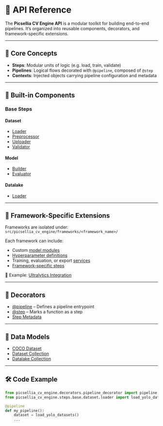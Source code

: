 # 📖 API Reference

The **Picsellia CV Engine API** is a modular toolkit for building end-to-end pipelines. It’s organized into reusable components, decorators, and framework-specific extensions.

---

## 🧩 Core Concepts

- **Steps**: Modular units of logic (e.g. load, train, validate)
- **Pipelines**: Logical flows decorated with `@pipeline`, composed of `@step`
- **Contexts**: Injected objects carrying pipeline configuration and metadata

---

## 🧱 Built-in Components

### Base Steps

#### Dataset
- [Loader](steps/base/dataset/loader.md)
- [Preprocessor](steps/base/dataset/preprocessor.md)
- [Uploader](steps/base/dataset/uploader.md)
- [Validator](steps/base/dataset/validator.md)

#### Model
- [Builder](steps/base/model/builder.md)
- [Evaluator](steps/base/model/evaluator.md)

#### Datalake
- [Loader](steps/base/datalake/loader.md)

---

## 🧠 Framework-Specific Extensions

Frameworks are isolated under: `src/picsellia_cv_engine/frameworks/<framework_name>/`


Each framework can include:

- Custom [model modules](frameworks/ultralytics/model/model.md)
- [Hyperparameter definitions](frameworks/ultralytics/parameters/hyper_parameters.md)
- Training, evaluation, or export [services](frameworks/ultralytics/services/model/trainer.md)
- [Framework-specific steps](steps/ultralytics/model/trainer.md)

📍 Example: [Ultralytics Integration](frameworks/ultralytics/)

---

## 🔁 Decorators

- [@pipeline](decorators/pipeline_decorator.md) – Defines a pipeline entrypoint
- [@step](decorators/step_decorator.md) – Marks a function as a step
- [Step Metadata](decorators/step_metadata.md)

---

## 🧬 Data Models

- [COCO Dataset](core/data/dataset/coco_dataset.md)
- [Dataset Collection](core/data/dataset/dataset_collection.md)
- [Datalake Collection](core/data/datalake/datalake_collection.md)

---

## 🛠 Code Example

```python
from picsellia_cv_engine.decorators.pipeline_decorator import pipeline
from picsellia_cv_engine.steps.base.dataset.loader import load_yolo_datasets

@pipeline
def my_pipeline():
    dataset = load_yolo_datasets()
    ...
```

